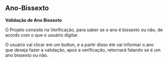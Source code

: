 ## Ano-Bissexto
**Validação de Ano Bissexto**

O Projeto consiste na Verificação, para saber se o ano é bissexto ou não, de acordo com o que o usuário digitar.

O usuário vai clicar em um button, e a partir disso ele vai informar o ano que deseja fazer a validação, apos a verificação, retornará falando se é um ano bissexto ou não.

